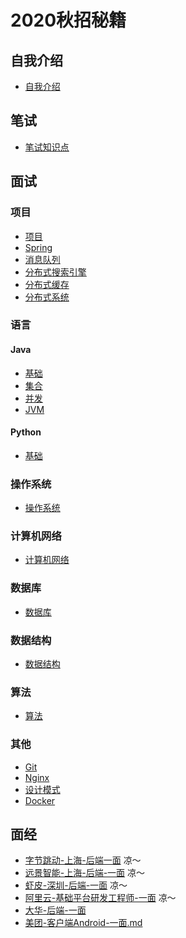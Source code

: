 # 2020秋招秘籍

## 自我介绍

- [自我介绍](./01_自我介绍.md)

## 笔试

- [笔试知识点](./02_笔试知识点.md)

## 面试

### 项目

- [项目](./03_项目.md)
- [Spring](./05_Spring.md)
- [消息队列](./06_消息队列MQ.md)
- [分布式搜索引擎](./07_分布式搜索引擎Elasticsearch.md)
- [分布式缓存](./18_分布式缓存.md)
- [分布式系统](./22_分布式系统.md)

### 语言

#### Java

- [基础](./04_Java.md)
- [集合](./20_集合.md)
- [并发](./19_并发.md)
- [JVM](./21_JVM.md)

#### Python

- [基础](./08_Python.md)

### 操作系统

- [操作系统](./09_操作系统.md)

### 计算机网络

- [计算机网络](./11_计算机网络.md)

### 数据库

- [数据库](./12_数据库.md)

### 数据结构

- [数据结构](./13_数据结构.md)

### 算法

- [算法](./14_算法.md)

### 其他

- [Git](./15_Git.md)
- [Nginx](./16_Nginx.md)
- [设计模式](./17_设计模式.md)
- [Docker](./23_Docker.md)

## 面经

- [字节跳动-上海-后端一面](./面经/01_字节跳动-上海-后端一面.md) 凉～
- [远景智能-上海-后端-一面](./面经/02_远景智能-后端-一面.md) 凉～
- [虾皮-深圳-后端-一面](./面经/03_虾皮-后端-一面.md) 凉～
- [阿里云-基础平台研发工程师-一面](./面经/04_阿里云-基础平台研发工程师-一面.md) 凉～
- [大华-后端-一面](./面经/05_大华-后端-一面.md)
- [美团-客户端Android-一面.md](./面经/06_美团-客户端Android-一面.md)

